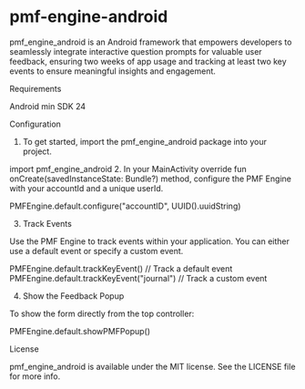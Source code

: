 # pmf-engine-android
pmf_engine_android is an Android framework that empowers developers to seamlessly integrate interactive question prompts for valuable user feedback, ensuring two weeks of app usage and tracking at least two key events to ensure meaningful insights and engagement.

Requirements

Android min SDK 24

Configuration

1. To get started, import the pmf_engine_android package into your project.

import pmf_engine_android
2. In your MainActivity  override fun onCreate(savedInstanceState: Bundle?) method, configure the PMF Engine with your accountId and a unique userId.

  PMFEngine.default.configure("accountID", UUID().uuidString)
  
3. Track Events

Use the PMF Engine to track events within your application. You can either use a default event or specify a custom event.

  PMFEngine.default.trackKeyEvent() // Track a default event
  PMFEngine.default.trackKeyEvent("journal") // Track a custom event

4. Show the Feedback Popup

To show the form directly from the top controller:

  PMFEngine.default.showPMFPopup()

License

pmf_engine_android is available under the MIT license. See the LICENSE file for more info.
